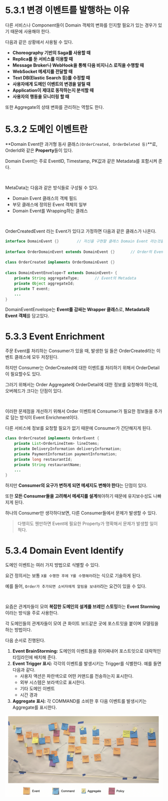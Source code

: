 # 5.3.1 변경 이벤트를 발행하는 이유

다른 서비스나 Component들이 Domain 객체의 변화를 인지할 필요가 있는 경우가 있기 때문에 사용해야 한다.

다음과 같은 상황에서 사용될 수 있다.

- **Choreography 기반의 Saga를 사용할 때**
- **Replica를 둔 서비스를 이용할 때**
- **Message Broker나 WebHook을 통해 다음 비지니스 로직을 수행할 때**
- **WebSocket 메세지를 전달할 때**
- **Text DB(Elastic Search 등)를 수정할 때**
- **사용자에게 도메인 이벤트의 변경을 알릴 때**
- **Application이 제대로 동작하는지 분석할 때**
- **사용자의 행동을 모니터링 할 때**

또한 Aggregate의 상태 변화를 관리하는 역할도 한다.

# 5.3.2 도메인 이벤트란

**Domain Event란 과거형 동사 클래스`(OrderCreated, OrderDeleted 등)`**로, OrderId와 같은 **Property**들이 있다.

Domain Event는 주로 EventID, Timestamp, PK값과 같은 Metadata를 포함시켜 준다.

<br>

MetaData는 다음과 같은 방식들로 구성될 수 있다.

- Domain Event 클래스의 객체 필드
- 부모 클래스에 정의된 Event 객체의 일부
- Domain Event를 Wrapping하는 클래스

<br>

OrderCreatedEvent 라는 Event가 있다고 가정하면 다음과 같은 클래스가 나온다.

``` java
interface DomainEvent {}		// 자신을 구현할 클래스 Domain Event	라는것을 알리기 위한 Marker Interface

interface OrderDomainEvent extends DomainEvent {}		// Order의 Event라는 것을 알리기 위한 Marker Interface

class OrderCreated implements OrderDomainEvent {}

class DomainEventEnvelope<T extends DomainEvent> {
	private String aggregateType;		// Event의 Metadata
	private Object aggregateId;
	private T event;
	...
}
```

DomainEventEnvelope는 **Event를 감싸는 Wrapper 클래스**로, **Metadata와 Event 객체**를 담고있다.

# 5.3.3 Event Enrichment

주문 Event를 처리하는 Consumer가 있을 때, 발생한 일 들은 OrderCreated라는 이벤트 클래스에 모두 저장된다.

하지만 Consumer는 OrderCreated에 대한 이벤트를 처리하기 위해서 OrderDetail이 필요할수도 있다.

그러기 위해서는 Order Aggregate에 OrderDetail에 대한 정보를 요청해야 하는데, 오버헤드가 크다는 단점이 있다.

<br>

이러한 문제점을 개선하기 위해서 Order 이벤트에 Consumer가 필요한 정보들을 추가로 담는 방식이 Event Enrichment이다.

다른 서비스에 정보를 요청할 필요가 없기 때문에 Consumer가 간단해지게 된다.

``` java
class OrderCreated implements OrderEvent {
	private List<OrderLineItem> lineItems;
	private DeliveryInformation deliveryInformation;
	private PaymentInformation paymentInformation;
	private long restaurantId;
	private String restaurantName;
	...
}
```

하지만 **Consumer의 요구가 변하게 되면 메세지도 변해야 한다**는 단점이 있다.

또한 **모든 Consumer들을 고려해서 메세지를 설계**해야하기 때문에 유지보수성도 나빠지게 된다.

하나의 Consumer만 생각하다보면, 다른 Consumer들에서 문제가 발생할 수 있다.

> 다행히도 웬만하면 Event에 필요한 Property가 명확해서 문제가 발생할 일이 적다.

# 5.3.4 Domain Event Identify

도메인 이벤트는 여러 가지 방법으로 식별할 수 있다.

요건 정의서는 보통 `X를 수행한 후에 Y를 수행해라`라는 식으로 기술하게 된다.

예를 들어, `Order가 추가되면 소비자에게 알림을 보내라`라는 요건이 있을 수 있다.

<br>

요즘은 관계자들이 모여 **복잡한 도메인의 설계를 브레인 스토밍**하는 **Event Storming** 이라는 방식을 주로 사용한다.

각 도메인들의 관계자들이 모여 큰 화이트 보드같은 곳에 포스트잇을 붙이며 모델링을 하는 방법이다.

다음 순서로 진행된다.

1. **Event BrainStorming:** 도메인의 이벤트들을 쥐어짜내어 포스트잇으로 대략적인 타임라인에 배치해 준다.
2. **Event Trigger 표시:** 각각의 이벤트를 발생시키는 Trigger를 식별한다. 예를 들면 다음과 같다.
   - 사용자 액션은 파란색으로 어떤 커맨드를 전송하는지 표시한다.
   - 외부 시스템은 보라색으로 표시한다.
   - 기타 도메인 이벤트
   - 시간 경과
3. **Aggregate 표시:** 각 COMMAND를 소비한 후 다음 이벤트를 발생시키는 Aggregate를 표시한다.

![image-20211016232957428](../../images/image-20211016232957428.png)

